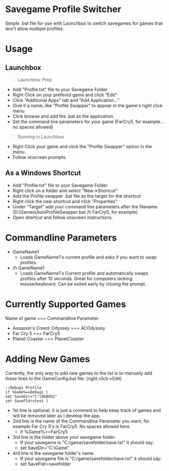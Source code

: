 # Savegame Profile Switcher
Simple .bat file for use with Launchbox to switch savegames for games that don't allow multiple profiles.

# Usage
## Launchbox
> Launchbox Prep
- Add "Profile.txt" file to your Savegame Folder
- Right Click on your prefered game and click "Edit"
- Click "Additional Apps" tab and "Add Application..."
- Give it a name, like "Profile Swapper" to appear in the game's right click menu
- Click browse and add the .bat as the application.
- Set the command line parameters for your game (FarCry5, for example... no spaces allowed)
> Running in Launchbox
- Right Click your game and click the "Profile Swapper" option in the menu.
- Follow onscreen prompts.

## As a Windows Shortcut
- Add "Profile.txt" file to your Savegame Folder
- Right click on a folder and select "New->Shortcut"
- Add the Profile swapper .bat file as the target for the shortcut.
- Right click the new shortcut and click "Properties"
- Under "Target" add your command line parameters after the filename (D:\Games\AutoProfileSwapper.bat /h FarCry5, for example)
- Open shortcut and follow onscreen instructions.

# Commandline Parameters
- GameName1
  - Loads GameName1's current profile and asks if you want to swap profiles.
- /h GameName1
  - Loads GameName1's Current profile and automatically swaps profiles after 10 seconds. Great for computers lacking mouse/keyboard. Can be exited early by closing the prompt.

# Currently Supported Games
Name of game === Commandline Parameter
- Assassin's Creed: Odyssey === ACOdyssey
- Far Cry 5 === FarCry5
- Planet Coaster === PlanetCoaster

# Adding New Games
Currently, the only way to add new games to the list is to manually add these lines to the GameConfig.bat file. (right click->Edit)
~~~
::Debug1 Profile
if %Game%==Debug1 (
set SaveDir="C:\DEBUG1"
set SaveFldr=test )
~~~
- 1st line is optional, it is just a comment to help keep track of games and will be removed later as I develop the app.
- 2nd line is the name of the Commandline Parameter you want, for example Far Cry 5's is FarCry5. No spaces allowed here.
  - if %Game%==FarCry5
- 3rd line is the folder above your savegame folder.
  - If your savegame is "C:/game/savefolder/save.txt" it should say:
  - set SaveDir="C:\Game"
- 4rd line is the savegame folder's name.
  - If your savegame file is "C:/game/savefolder/save.txt" it should say:
  - set SaveFldr=savefolder
